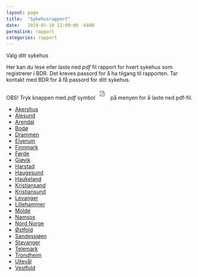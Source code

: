 ```yaml
---
layout: page
title:  "Sykehusrapport"
date:   2019-01-10 12:00:00 -0400
permalink: rapport
categories: rapport
---
```


Valg ditt sykehus

Her kan du lese eller laste ned *pdf* fil rapport for hvert sykehus som registrerer i BDR. Det kreves passord
for å ha tilgang til rapporten. Tar kontakt med BDR for å få passord for ditt sykehus.

OBS! Tryk knappen med *pdf* symbol ![pdf](./images/pdf_icon.png) på menyen for å laste ned pdf-fil.

- [Akershus](https://bdreg.github.io/sykehusrapport/output/Akershus/index.html)
- [Alesund](https://bdreg.github.io/sykehusrapport/output/Alesund/index.html)
- [Arendal](https://bdreg.github.io/sykehusrapport/output/Arendal/index.html)
- [Bodø](https://bdreg.github.io/sykehusrapport/output/Bodo/index.html)
- [Drammen](https://bdreg.github.io/sykehusrapport/output/Drammen/index.html)
- [Elverum](https://bdreg.github.io/sykehusrapport/output/Elverum/index.html)
- [Finnmark](https://bdreg.github.io/sykehusrapport/output/Finnmark/index.html)
- [Førde](https://bdreg.github.io/sykehusrapport/output/Forde/index.html)
- [Gjøvik](https://bdreg.github.io/sykehusrapport/output/Gjovik/index.html)
- [Harstad](https://bdreg.github.io/sykehusrapport/output/Harstad/index.html)
- [Haugesund](https://bdreg.github.io/sykehusrapport/output/Haugesund/index.html)
- [Haukeland](https://bdreg.github.io/sykehusrapport/output/Haukeland/index.html)
- [Kristiansand](https://bdreg.github.io/sykehusrapport/output/Kristiansand/index.html)
- [Kristiansund](https://bdreg.github.io/sykehusrapport/output/Kristiansund/index.html)
- [Levanger](https://bdreg.github.io/sykehusrapport/output/Levanger/index.html)
- [Lillehammer](https://bdreg.github.io/sykehusrapport/output/Lillehammer/index.html)
- [Molde](https://bdreg.github.io/sykehusrapport/output/Molde/index.html)
- [Namsos](https://bdreg.github.io/sykehusrapport/output/Namsos/index.html)
- [Nord Norge](https://bdreg.github.io/sykehusrapport/output/Nord_norge/index.html)
- [Østfold](https://bdreg.github.io/sykehusrapport/output/Ostfold/index.html)
- [Sandessjøen](https://bdreg.github.io/sykehusrapport/output/Sandessjoen/index.html)
- [Stavanger](https://bdreg.github.io/sykehusrapport/output/Stavanger/index.html)
- [Telemark](https://bdreg.github.io/sykehusrapport/output/Telemark/index.html)
- [Trondheim](https://bdreg.github.io/sykehusrapport/output/Trondheim/index.html)
- [Ullevål](https://bdreg.github.io/sykehusrapport/output/Ulleval/index.html)
- [Vestfold](https://bdreg.github.io/sykehusrapport/output/Vestfold/index.html)
